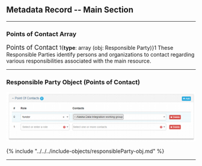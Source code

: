 ## Metadata Record -- Main Section
---

### Points of Contact Array

<span class="md-panel" style="font-size: larger">Points of Contact</span> <i class="fa fa-asterisk required" title="Required"> </i> 1{**type**: array (obj: <span class="md-panel">Responsible Party</span>)}1 These <span class="md-panel">Responsible Parties</span> identify persons and organizations to contact regarding various responsibilities associated with the main resource. 

---

### Responsible Party Object (Points of Contact)

![Points of Contact Panel](/assets/reference/edit-objects/metadata/main/poc.png)

{% include "../../../include-objects/responsibleParty-obj.md" %}

---
